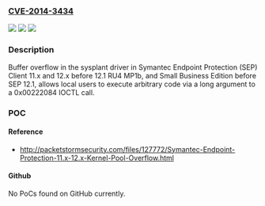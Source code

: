 ### [CVE-2014-3434](https://cve.mitre.org/cgi-bin/cvename.cgi?name=CVE-2014-3434)
![](https://img.shields.io/static/v1?label=Product&message=n%2Fa&color=blue)
![](https://img.shields.io/static/v1?label=Version&message=n%2Fa&color=blue)
![](https://img.shields.io/static/v1?label=Vulnerability&message=n%2Fa&color=brighgreen)

### Description

Buffer overflow in the sysplant driver in Symantec Endpoint Protection (SEP) Client 11.x and 12.x before 12.1 RU4 MP1b, and Small Business Edition before SEP 12.1, allows local users to execute arbitrary code via a long argument to a 0x00222084 IOCTL call.

### POC

#### Reference
- http://packetstormsecurity.com/files/127772/Symantec-Endpoint-Protection-11.x-12.x-Kernel-Pool-Overflow.html

#### Github
No PoCs found on GitHub currently.

